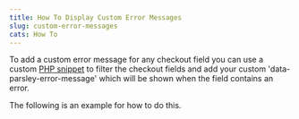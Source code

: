 ```yaml
---
title: How To Display Custom Error Messages
slug: custom-error-messages
cats: How To
---
```


<p>To add a custom error message for any checkout field you can use a custom <a href="https://kb.checkoutwc.com/article/94-how-to-add-a-custom-php-snippet">PHP snippet</a> to filter the checkout fields and add your custom 'data-parsley-error-message' which will be shown when the field contains an error.</p>
<p>The following is an example for how to do this.</p>

